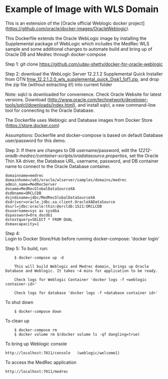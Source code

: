Example of Image with WLS Domain
================================

This is an  extension of the [Oracle official Weblogic docker project] (https://github.com/oracle/docker-images/OracleWeblogic).

This Dockerfile extends the Oracle WebLogic image by installing the Supplemental package of WebLogic which includes the MedRec WLS sample and some additional changes to automate build and bring up of Oracle DB and Medrec through docker-compose

Step 1: 
git clone https://github.com/uday-shetty/docker-for-oracle-weblogic

Step 2: 
download the WebLogic Server 12.2.1.2 Supplemental Quick Installer from OTN [fmw_12.2.1.2.0_wls_supplemental_quick_Disk1_1of1.zip](http://www.oracle.com/technetwork/middleware/weblogic/downloads/wls-for-dev-1703574.html), and drop the zip file (without extracting it!) into current folder

Note: sqlcl is downloaded for convenience. Check Oracle Website for latest versions.
Download (http://www.oracle.com/technetwork/developer-tools/sqlcl/downloads/index.html), and install sqlcl, a new command-line tool for connecting to the Oracle Database.

The Dockerfile uses Weblogic and Database images from Docker Store (https://store.docker.com)

Assumptions: Dockerfile and docker-compose is based on  default Database user/password for this demo.

Step 3: 
If there are changes to DB username/password, edit the *12212-oradb-medrec/container-scripts/oradatasource.properties*, set the Oracle Thin XA driver, the Database URL, username, password, and DB container name to connect to the Oracle Database container.

```
domainname=medrec
domainhome=/u01/oracle/wlserver/samples/domains/medrec
admin_name=MedRecServer
dsname=MedRecGlobalDataSourceXA
dsdbname=ORCLCDB
dsjndiname=jdbc/MedRecGlobalDataSourceXA
dsdriver=oracle.jdbc.xa.client.OracleXADataSource
dsurl=jdbc:oracle:thin:@orcldb:1521:ORCLCDB
dsusername=sys as sysdba
dspassword=Ora_docdb1
dstestquery=SELECT * FROM DUAL
dsmaxcapacity=1
```

Step 4:  
Login to Docker Store/Hub before running docker-compose: 'docker login'

Step 5:
To build, run:

        $ docker-compose up -d

        This will build Weblogic and Medrec domain, brings up Oracle Database and Weblogic. It takes ~4 mins for application to be ready. 

        Check logs for Weblogic Container 'docker logs -f <weblogic container-id>'

        Check logs for database 'docker logs -f <database container id>' 

To shut down

        $ docker-compose down

To clean up

        $ docker-compose rm
        $ docker volume rm $(docker volume ls -qf dangling=true)


To bring up Weblogic console

	http://localhost:7011/console   (weblogic/welcome1)

To access the MedRec application

	http://localhost:7011/medrec

